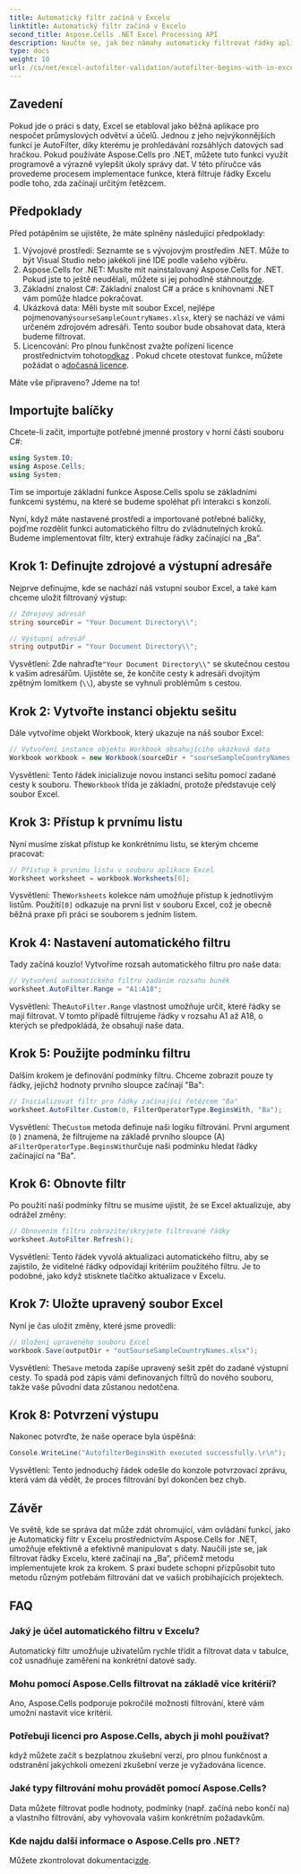 ```yaml
---
title: Automatický filtr začíná v Excelu
linktitle: Automatický filtr začíná v Excelu
second_title: Aspose.Cells .NET Excel Processing API
description: Naučte se, jak bez námahy automaticky filtrovat řádky aplikace Excel pomocí Aspose.Cells v .NET pomocí tohoto podrobného průvodce krok za krokem.
type: docs
weight: 10
url: /cs/net/excel-autofilter-validation/autofilter-begins-with-in-excel/
---
```

## Zavedení

Pokud jde o práci s daty, Excel se etabloval jako běžná aplikace pro nespočet průmyslových odvětví a účelů. Jednou z jeho nejvýkonnějších funkcí je AutoFilter, díky kterému je prohledávání rozsáhlých datových sad hračkou. Pokud používáte Aspose.Cells pro .NET, můžete tuto funkci využít programově a výrazně vylepšit úkoly správy dat. V této příručce vás provedeme procesem implementace funkce, která filtruje řádky Excelu podle toho, zda začínají určitým řetězcem.

## Předpoklady

Před potápěním se ujistěte, že máte splněny následující předpoklady:

1. Vývojové prostředí: Seznamte se s vývojovým prostředím .NET. Může to být Visual Studio nebo jakékoli jiné IDE podle vašeho výběru.
2.  Aspose.Cells for .NET: Musíte mít nainstalovaný Aspose.Cells for .NET. Pokud jste to ještě neudělali, můžete si jej pohodlně stáhnout[zde](https://releases.aspose.com/cells/net/).
3. Základní znalost C#: Základní znalost C# a práce s knihovnami .NET vám pomůže hladce pokračovat.
4.  Ukázková data: Měli byste mít soubor Excel, nejlépe pojmenovaný`sourseSampleCountryNames.xlsx`, který se nachází ve vámi určeném zdrojovém adresáři. Tento soubor bude obsahovat data, která budeme filtrovat.
5.  Licencování: Pro plnou funkčnost zvažte pořízení licence prostřednictvím tohoto[odkaz](https://purchase.aspose.com/buy) . Pokud chcete otestovat funkce, můžete požádat o a[dočasná licence](https://purchase.aspose.com/temporary-license/).

Máte vše připraveno? Jdeme na to!

## Importujte balíčky

Chcete-li začít, importujte potřebné jmenné prostory v horní části souboru C#:

```csharp
using System.IO;
using Aspose.Cells;
using System;
```

Tím se importuje základní funkce Aspose.Cells spolu se základními funkcemi systému, na které se budeme spoléhat při interakci s konzolí.

Nyní, když máte nastavené prostředí a importované potřebné balíčky, pojďme rozdělit funkci automatického filtru do zvládnutelných kroků. Budeme implementovat filtr, který extrahuje řádky začínající na „Ba“.

## Krok 1: Definujte zdrojové a výstupní adresáře

Nejprve definujme, kde se nachází náš vstupní soubor Excel, a také kam chceme uložit filtrovaný výstup:

```csharp
// Zdrojový adresář
string sourceDir = "Your Document Directory\\";

// Výstupní adresář
string outputDir = "Your Document Directory\\";
```

 Vysvětlení: Zde nahraďte`"Your Document Directory\\"` se skutečnou cestou k vašim adresářům. Ujistěte se, že končíte cesty k adresáři dvojitým zpětným lomítkem (`\\`), abyste se vyhnuli problémům s cestou.

## Krok 2: Vytvořte instanci objektu sešitu

Dále vytvoříme objekt Workbook, který ukazuje na náš soubor Excel:

```csharp
// Vytvoření instance objektu Workbook obsahujícího ukázková data
Workbook workbook = new Workbook(sourceDir + "sourseSampleCountryNames.xlsx");
```

 Vysvětlení: Tento řádek inicializuje novou instanci sešitu pomocí zadané cesty k souboru. The`Workbook` třída je základní, protože představuje celý soubor Excel.

## Krok 3: Přístup k prvnímu listu

Nyní musíme získat přístup ke konkrétnímu listu, se kterým chceme pracovat:

```csharp
// Přístup k prvnímu listu v souboru aplikace Excel
Worksheet worksheet = workbook.Worksheets[0];
```

Vysvětlení: The`Worksheets` kolekce nám umožňuje přístup k jednotlivým listům. Použití`[0]` odkazuje na první list v souboru Excel, což je obecně běžná praxe při práci se souborem s jedním listem.

## Krok 4: Nastavení automatického filtru

Tady začíná kouzlo! Vytvoříme rozsah automatického filtru pro naše data:

```csharp
// Vytvoření automatického filtru zadáním rozsahu buněk
worksheet.AutoFilter.Range = "A1:A18";
```

Vysvětlení: The`AutoFilter.Range` vlastnost umožňuje určit, které řádky se mají filtrovat. V tomto případě filtrujeme řádky v rozsahu A1 až A18, o kterých se předpokládá, že obsahují naše data.

## Krok 5: Použijte podmínku filtru

Dalším krokem je definování podmínky filtru. Chceme zobrazit pouze ty řádky, jejichž hodnoty prvního sloupce začínají "Ba":

```csharp
// Inicializovat filtr pro řádky začínající řetězcem "Ba"
worksheet.AutoFilter.Custom(0, FilterOperatorType.BeginsWith, "Ba");
```

Vysvětlení: The`Custom` metoda definuje naši logiku filtrování. První argument (`0` ) znamená, že filtrujeme na základě prvního sloupce (A) a`FilterOperatorType.BeginsWith`určuje naši podmínku hledat řádky začínající na "Ba".

## Krok 6: Obnovte filtr

Po použití naší podmínky filtru se musíme ujistit, že se Excel aktualizuje, aby odrážel změny:

```csharp
// Obnovením filtru zobrazíte/skryjete filtrované řádky
worksheet.AutoFilter.Refresh();
```

Vysvětlení: Tento řádek vyvolá aktualizaci automatického filtru, aby se zajistilo, že viditelné řádky odpovídají kritériím použitého filtru. Je to podobné, jako když stisknete tlačítko aktualizace v Excelu.

## Krok 7: Uložte upravený soubor Excel

Nyní je čas uložit změny, které jsme provedli:

```csharp
// Uložení upraveného souboru Excel
workbook.Save(outputDir + "outSourseSampleCountryNames.xlsx");
```

Vysvětlení: The`Save` metoda zapíše upravený sešit zpět do zadané výstupní cesty. To spadá pod zápis vámi definovaných filtrů do nového souboru, takže vaše původní data zůstanou nedotčena.

## Krok 8: Potvrzení výstupu

Nakonec potvrďte, že naše operace byla úspěšná:

```csharp
Console.WriteLine("AutofilterBeginsWith executed successfully.\r\n");
```

Vysvětlení: Tento jednoduchý řádek odešle do konzole potvrzovací zprávu, která vám dá vědět, že proces filtrování byl dokončen bez chyb.

## Závěr

Ve světě, kde se správa dat může zdát ohromující, vám ovládání funkcí, jako je Automatický filtr v Excelu prostřednictvím Aspose.Cells for .NET, umožňuje efektivně a efektivně manipulovat s daty. Naučili jste se, jak filtrovat řádky Excelu, které začínají na „Ba“, přičemž metodu implementujete krok za krokem. S praxí budete schopni přizpůsobit tuto metodu různým potřebám filtrování dat ve vašich probíhajících projektech.

## FAQ

### Jaký je účel automatického filtru v Excelu?  
Automatický filtr umožňuje uživatelům rychle třídit a filtrovat data v tabulce, což usnadňuje zaměření na konkrétní datové sady.

### Mohu pomocí Aspose.Cells filtrovat na základě více kritérií?  
Ano, Aspose.Cells podporuje pokročilé možnosti filtrování, které vám umožní nastavit více kritérií.

### Potřebuji licenci pro Aspose.Cells, abych ji mohl používat?  
když můžete začít s bezplatnou zkušební verzí, pro plnou funkčnost a odstranění jakýchkoli omezení zkušební verze je vyžadována licence.

### Jaké typy filtrování mohu provádět pomocí Aspose.Cells?  
Data můžete filtrovat podle hodnoty, podmínky (např. začíná nebo končí na) a vlastního filtrování, aby vyhovovala vašim konkrétním požadavkům.

### Kde najdu další informace o Aspose.Cells pro .NET?  
 Můžete zkontrolovat dokumentaci[zde](https://reference.aspose.com/cells/net/).